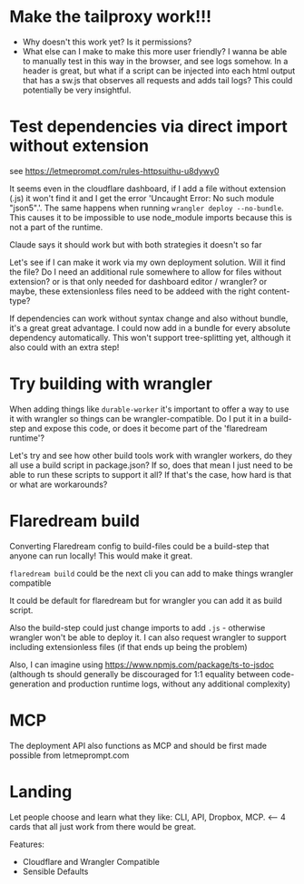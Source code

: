 # Make the tailproxy work!!!

- Why doesn't this work yet? Is it permissions?
- What else can I make to make this more user friendly? I wanna be able to manually test in this way in the browser, and see logs somehow. In a header is great, but what if a script can be injected into each html output that has a sw.js that observes all requests and adds tail logs? This could potentially be very insightful.

# Test dependencies via direct import without extension

see https://letmeprompt.com/rules-httpsuithu-u8dywy0

It seems even in the cloudflare dashboard, if I add a file without extension (.js) it won't find it and I get the error 'Uncaught Error: No such module "json5".'. The same happens when running `wrangler deploy --no-bundle`. This causes it to be impossible to use node_module imports because this is not a part of the runtime.

Claude says it should work but with both strategies it doesn't so far

Let's see if I can make it work via my own deployment solution. Will it find the file? Do I need an additional rule somewhere to allow for files without extension? or is that only needed for dashboard editor / wrangler? or maybe, these extensionless files need to be addeed with the right content-type?

If dependencies can work without syntax change and also without bundle, it's a great great advantage. I could now add in a bundle for every absolute dependency automatically. This won't support tree-splitting yet, although it also could with an extra step!

# Try building with wrangler

When adding things like `durable-worker` it's important to offer a way to use it with wrangler so things can be wrangler-compatible. Do I put it in a build-step and expose this code, or does it become part of the 'flaredream runtime'?

Let's try and see how other build tools work with wrangler workers, do they all use a build script in package.json? If so, does that mean I just need to be able to run these scripts to support it all? If that's the case, how hard is that or what are workarounds?

# Flaredream build

Converting Flaredream config to build-files could be a build-step that anyone can run locally! This would make it great.

`flaredream build` could be the next cli you can add to make things wrangler compatible

It could be default for flaredream but for wrangler you can add it as build script.

Also the build-step could just change imports to add `.js` - otherwise wrangler won't be able to deploy it. I can also request wrangler to support including extensionless files (if that ends up being the problem)

Also, I can imagine using https://www.npmjs.com/package/ts-to-jsdoc (although ts should generally be discouraged for 1:1 equality between code-generation and production runtime logs, without any additional complexity)

# MCP

The deployment API also functions as MCP and should be first made possible from letmeprompt.com

# Landing

Let people choose and learn what they like: CLI, API, Dropbox, MCP. <-- 4 cards that all just work from there would be great.

Features:

- Cloudflare and Wrangler Compatible
- Sensible Defaults
